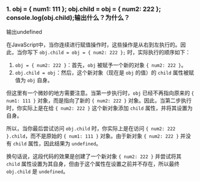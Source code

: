 ###  1. obj = { num1: 111 }; obj.child = obj = { num2: 222 }; console.log(obj.child);输出什么？为什么？

输出undefined

在JavaScript中，当你连续进行赋值操作时，这些操作是从右到左执行的。因此，当你写下 `obj.child = obj = { num2: 222 };` 时，实际执行的顺序如下：

1. `obj = { num2: 222 }`：首先，`obj` 被赋予一个新的对象 `{ num2: 222 }`。
2. `obj.child = obj`：然后，这个新对象（现在是 `obj` 的值）的 `child` 属性被赋值为 `obj` 自身。

但这里有一个微妙的地方需要注意。当第一步执行时，`obj` 已经不再指向原来的 `{ num1: 111 }` 对象，而是指向了新的 `{ num2: 222 }` 对象。因此，当第二步执行时，你实际上是在给 `{ num2: 222 }` 这个新对象添加 `child` 属性，并将其设置为自身。

所以，当你最后尝试访问 `obj.child` 时，你实际上是在访问 `{ num2: 222 }.child`，而不是原始的 `{ num1: 111 }` 对象。由于新对象 `{ num2: 222 }` 并没有 `child` 属性，因此结果为 `undefined`。

换句话说，这段代码的效果是创建了一个新对象 `{ num2: 222 }` 并尝试将其 `child` 属性设置为其自身，但由于这个属性在设置之前并不存在，所以最终 `obj.child` 是 `undefined`。